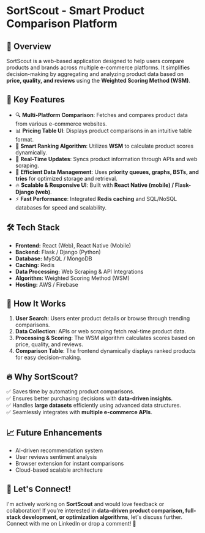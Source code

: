 # SortScout - Smart Product Comparison Platform

## 🚀 Overview
SortScout is a web-based application designed to help users compare products and brands across multiple e-commerce platforms. It simplifies decision-making by aggregating and analyzing product data based on **price, quality, and reviews** using the **Weighted Scoring Method (WSM)**.

## 🎯 Key Features
- 🔍 **Multi-Platform Comparison**: Fetches and compares product data from various e-commerce websites.
- 📊 **Pricing Table UI**: Displays product comparisons in an intuitive table format.
- 🧠 **Smart Ranking Algorithm**: Utilizes **WSM** to calculate product scores dynamically.
- 🚀 **Real-Time Updates**: Syncs product information through APIs and web scraping.
- 💾 **Efficient Data Management**: Uses **priority queues, graphs, BSTs, and tries** for optimized storage and retrieval.
- 🔥 **Scalable & Responsive UI**: Built with **React Native (mobile) / Flask-Django (web)**.
- ⚡ **Fast Performance**: Integrated **Redis caching** and SQL/NoSQL databases for speed and scalability.

## 🛠️ Tech Stack
- **Frontend:** React (Web), React Native (Mobile)
- **Backend:** Flask / Django (Python)
- **Database:** MySQL / MongoDB
- **Caching:** Redis
- **Data Processing:** Web Scraping & API Integrations
- **Algorithm:** Weighted Scoring Method (WSM)
- **Hosting:** AWS / Firebase

## 📌 How It Works
1. **User Search**: Users enter product details or browse through trending comparisons.
2. **Data Collection**: APIs or web scraping fetch real-time product data.
3. **Processing & Scoring**: The WSM algorithm calculates scores based on price, quality, and reviews.
4. **Comparison Table**: The frontend dynamically displays ranked products for easy decision-making.

## 🔥 Why SortScout?
✅ Saves time by automating product comparisons.  
✅ Ensures better purchasing decisions with **data-driven insights**.  
✅ Handles **large datasets** efficiently using advanced data structures.  
✅ Seamlessly integrates with **multiple e-commerce APIs**.

## 📈 Future Enhancements
- AI-driven recommendation system
- User reviews sentiment analysis
- Browser extension for instant comparisons
- Cloud-based scalable architecture

## 🤝 Let's Connect!
I'm actively working on **SortScout** and would love feedback or collaboration! If you're interested in **data-driven product comparison, full-stack development, or optimization algorithms**, let's discuss further. Connect with me on LinkedIn or drop a comment! 🚀

